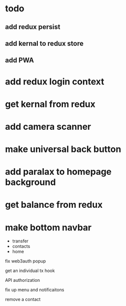 # todo

## add redux persist

## add kernal to redux store

## add PWA

# add redux login context

# get kernal from redux

# add camera scanner

# make universal back button

# add paralax to homepage background

# get balance from redux

# make bottom navbar

- transfer
- contacts
- home

fix web3auth popup

get an individual tx hook


API authorization 


fix up menu and notificaitons

remove a contact